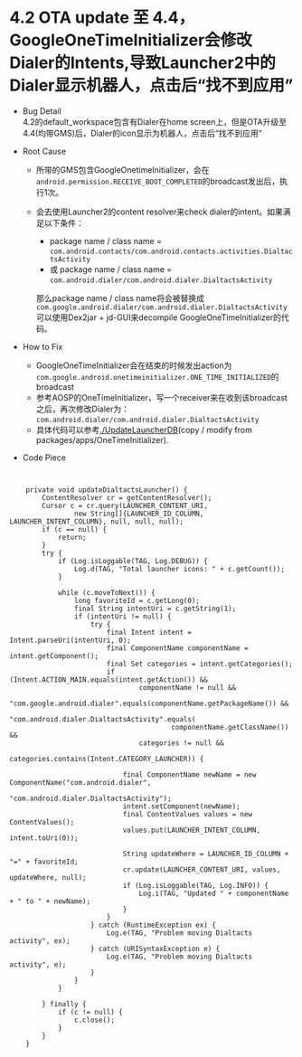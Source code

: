 
# 4.2 OTA update 至 4.4，GoogleOneTimeInitializer会修改Dialer的Intents,导致Launcher2中的Dialer显示机器人，点击后“找不到应用”

* Bug Detail  
  4.2的default_workspace包含有Dialer在home screen上，但是OTA升级至4.4(均带GMS)后，Dialer的icon显示为机器人，点击后“找不到应用”

* Root Cause  
  + 所带的GMS包含GoogleOnetimeInitializer，会在`android.permission.RECEIVE_BOOT_COMPLETED`的broadcast发出后，执行1次。  
  + 会去使用Launcher2的content resolver来check dialer的intent。如果满足以下条件：  
      + package name / class name = `com.android.contacts/com.android.contacts.activities.DialtactsActivity`
      + 或 package name / class name = `com.android.dialer/com.android.dialer.DialtactsActivity`  
      
    那么package name / class name将会被替换成`com.google.android.dialer/com.android.dialer.DialtactsActivity`  
    可以使用Dex2jar + jd-GUI来decompile GoogleOneTimeInitializer的代码。

* How to Fix  
  + GoogleOneTimeInitializer会在结束的时候发出action为`com.google.android.onetimeinitializer.ONE_TIME_INITIALIZED`的broadcast
  + 参考AOSP的OneTimeInitializer，写一个receiver来在收到该broadcast之后，再次修改Dialer为：  
  `com.android.dialer/com.android.dialer.DialtactsActivity`
  + 具体代码可以参考[./UpdateLauncherDB](./UpdateLauncherDB)(copy / modify from packages/apps/OneTimeInitializer).

* Code Piece  
<pre><code>

    private void updateDialtactsLauncher() {
        ContentResolver cr = getContentResolver();
        Cursor c = cr.query(LAUNCHER_CONTENT_URI,
                new String[]{LAUNCHER_ID_COLUMN, LAUNCHER_INTENT_COLUMN}, null, null, null);
        if (c == null) {
            return;
        }
        try {
            if (Log.isLoggable(TAG, Log.DEBUG)) {
                Log.d(TAG, "Total launcher icons: " + c.getCount());
            }

            while (c.moveToNext()) {
                long favoriteId = c.getLong(0);
                final String intentUri = c.getString(1);
                if (intentUri != null) {
                    try {
                        final Intent intent = Intent.parseUri(intentUri, 0);
                        final ComponentName componentName = intent.getComponent();
                        final Set<String> categories = intent.getCategories();
                        if (Intent.ACTION_MAIN.equals(intent.getAction()) &&
                                componentName != null &&
                                "com.google.android.dialer".equals(componentName.getPackageName()) &&
                                "com.android.dialer.DialtactsActivity".equals(
                                        componentName.getClassName()) &&
                                categories != null &&
                                categories.contains(Intent.CATEGORY_LAUNCHER)) {

                            final ComponentName newName = new ComponentName("com.android.dialer",
                                    "com.android.dialer.DialtactsActivity");
                            intent.setComponent(newName);
                            final ContentValues values = new ContentValues();
                            values.put(LAUNCHER_INTENT_COLUMN, intent.toUri(0));

                            String updateWhere = LAUNCHER_ID_COLUMN + "=" + favoriteId;
                            cr.update(LAUNCHER_CONTENT_URI, values, updateWhere, null);
                            if (Log.isLoggable(TAG, Log.INFO)) {
                                Log.i(TAG, "Updated " + componentName + " to " + newName);
                            }
                        }
                    } catch (RuntimeException ex) {
                        Log.e(TAG, "Problem moving Dialtacts activity", ex);
                    } catch (URISyntaxException e) {
                        Log.e(TAG, "Problem moving Dialtacts activity", e);
                    }
                }
            }

        } finally {
            if (c != null) {
                c.close();
            }
        }
    }

</code></pre>

